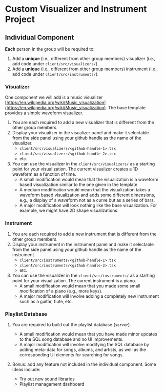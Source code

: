 # Custom Visualizer and Instrument Project


## Individual Component

**Each** person in the group will be required to:
1. Add a **unique** (i.e., different from other group members) visualizer (i.e., add code under `client/src/visualizers/`).
2. Add a **unique** (i.e., different from other group members) instrument (i.e., add code under `client/src/instruments/`).


### Visualizer

One component we will add is a music visualizer [https://en.wikipedia.org/wiki/Music_visualization](https://en.wikipedia.org/wiki/Music_visualization). The base template provides a simple waveform visualizer.

1. You are each required to add a new visualizer that is different from the other group members. 
2. Display your visualizer in the visualizer panel and make it selectable from the side panel using your github handle as the name of the visualizer.
    * `client/src/visualizers/<github-handle-1>.tsx` 
    * `client/src/visualizers/<github-handle-2>.tsx` 
    * etc.
3. You can use the visualizer in the `client/src/visualizers/` as a starting point for your visualization. The current visualizer creates a 1D waveform as a function of time.
    * A small modification would mean that the visualization is a waveform based visualization similar to the one given in the template.
    * A medium modification would mean that the visualization takes a waveform based visualization and adds some different dimensions, e.g., a display of a waveform not as a curve but as a series of bars.
    * A major modification will look nothing like the base visualization. For example, we might have 2D shape visualizations.


### Instrument

1. You are each required to add a new instrument that is different from the other group members. 
2. Display your instrument in the instrument panel and make it selectable from the side panel using your github handle as the name of the instrument.
    * `client/src/instruments/<github-handle-1>.tsx` 
    * `client/src/instruments/<github-handle-2>.tsx` 
    * etc.
3. You can use the visualizer in the `client/src/instruments/` as a starting point for your visualization. The current instrument is a piano.
    * A small modification would mean that you made some small modification of a piano (e.g., more keys).
    * A major modification will involve adding a completely new instrument such as a guitar, flute, etc.


### Playlist Database

1. You are required to build out the playlist database (`server`).
    * A small modification would mean that you have made minor updates to the SQL song database and no UI improvements.
    * A major modification will involve modifying the SQL database by adding meta-data for songs, albums, and artists, as well as the corresponding UI elements for searching for songs.

2. Bonus: add any feature not included in the individual component. Some ideas include:
    * Try out new sound libraries
    * Playlist management dashboard
